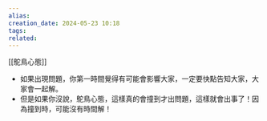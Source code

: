 ```yaml
---  
alias:  
creation_date: 2024-05-23 10:18  
tags: 
related:
---  
```

[[鴕鳥心態]]

- 如果出現問題，你第一時間覺得有可能會影響大家，一定要快點告知大家，大家會一起解。
- 但是如果你沒說，鴕鳥心態，這樣真的會撞到才出問題，這樣就會出事了！因為撞到時，可能沒有時間解！